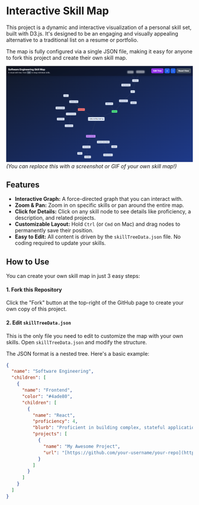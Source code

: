 # Interactive Skill Map

This project is a dynamic and interactive visualization of a personal skill set, built with D3.js. It's designed to be an engaging and visually appealing alternative to a traditional list on a resume or portfolio.

The map is fully configured via a single JSON file, making it easy for anyone to fork this project and create their own skill map.

![Skill Map Demo](image.png)
*(You can replace this with a screenshot or GIF of your own skill map!)*

## Features

- **Interactive Graph:** A force-directed graph that you can interact with.
- **Zoom & Pan:** Zoom in on specific skills or pan around the entire map.
- **Click for Details:** Click on any skill node to see details like proficiency, a description, and related projects.
- **Customizable Layout:** Hold `Ctrl` (or `Cmd` on Mac) and drag nodes to permanently save their position.
- **Easy to Edit:** All content is driven by the `skillTreeData.json` file. No coding required to update your skills.

## How to Use

You can create your own skill map in just 3 easy steps:

#### 1. Fork this Repository

Click the "Fork" button at the top-right of the GitHub page to create your own copy of this project.

#### 2. Edit `skillTreeData.json`

This is the only file you need to edit to customize the map with your own skills. Open `skillTreeData.json` and modify the structure.

The JSON format is a nested tree. Here's a basic example:

```json
{
  "name": "Software Engineering",
  "children": [
    {
      "name": "Frontend",
      "color": "#4ade80",
      "children": [
        {
          "name": "React",
          "proficiency": 4,
          "blurb": "Proficient in building complex, stateful applications using modern React features.",
          "projects": [
            {
              "name": "My Awesome Project",
              "url": "[https://github.com/your-username/your-repo](https://github.com/your-username/your-repo)"
            }
          ]
        }
      ]
    }
  ]
}